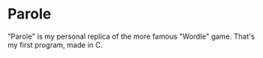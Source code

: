 # Parole
"Parole" is my personal replica of the more famous "Wordle" game. That's my first program, made in C.
